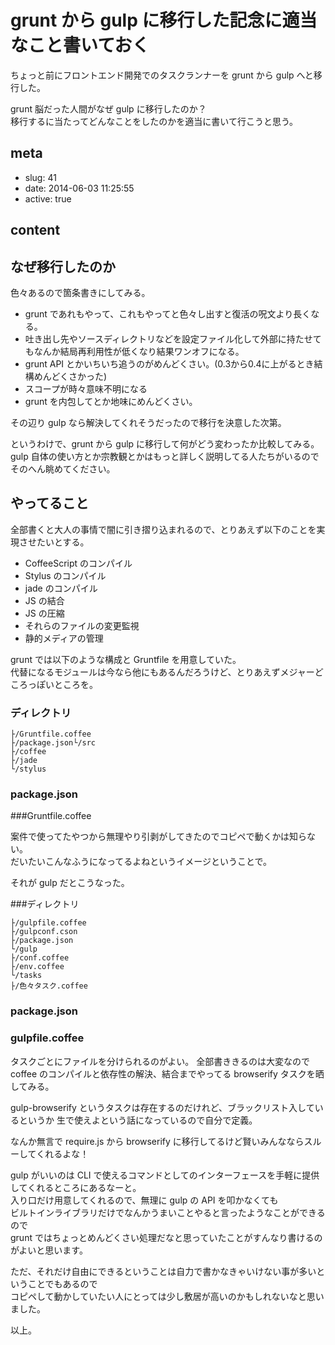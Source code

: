 # grunt から gulp に移行した記念に適当なこと書いておく

ちょっと前にフロントエンド開発でのタスクランナーを grunt から gulp へと移行した。

grunt 脳だった人間がなぜ gulp に移行したのか？  
移行するに当たってどんなことをしたのかを適当に書いて行こうと思う。

## meta

- slug: 41
- date: 2014-06-03 11:25:55
- active: true

## content

## なぜ移行したのか

色々あるので箇条書きにしてみる。


* grunt であれもやって、これもやってと色々し出すと復活の呪文より長くなる。
* 吐き出し先やソースディレクトリなどを設定ファイル化して外部に持たせてもなんか結局再利用性が低くなり結果ワンオフになる。
* grunt API とかいちいち追うのがめんどくさい。(0.3から0.4に上がるとき結構めんどくさかった)
* スコープが時々意味不明になる
* grunt を内包してとか地味にめんどくさい。

その辺り gulp なら解決してくれそうだったので移行を決意した次第。

というわけで、grunt から gulp に移行して何がどう変わったか比較してみる。  
gulp 自体の使い方とか宗教観とかはもっと詳しく説明してる人たちがいるのでそのへん眺めてください。

## やってること

全部書くと大人の事情で闇に引き摺り込まれるので、とりあえず以下のことを実現させたいとする。

* CoffeeScript のコンパイル
* Stylus のコンパイル
* jade のコンパイル
* JS の結合
* JS の圧縮
* それらのファイルの変更監視
* 静的メディアの管理

grunt では以下のような構成と Gruntfile を用意していた。  
代替になるモジュールは今なら他にもあるんだろうけど、とりあえずメジャーどころっぽいところを。

### ディレクトリ

```
├/Gruntfile.coffee
├/package.json└/src  
├/coffee  
├/jade  
└/stylus
```

### package.json

<script src="https://gist.github.com/glassesfactory/cf4e9649c2a215baa13c.js"></script>

###Gruntfile.coffee

<script src="https://gist.github.com/glassesfactory/8a28c4bd7352349dece6.js"></script>

案件で使ってたやつから無理やり引剥がしてきたのでコピペで動くかは知らない。  
だいたいこんなふうになってるよねというイメージということで。

それが gulp だとこうなった。

###ディレクトリ

```
├/gulpfile.coffee
├/gulpconf.cson
├/package.json
└/gulp  
├/conf.coffee  
├/env.coffee  
└/tasks    
├/色々タスク.coffee
```

### package.json

<script src="https://gist.github.com/glassesfactory/bd05f40f104e5c7ea363.js"></script>


### gulpfile.coffee

<script src="https://gist.github.com/glassesfactory/52a426c70d45a4e46e4d.js"></script>

タスクごとにファイルを分けられるのがよい。
全部書ききるのは大変なので coffee のコンパイルと依存性の解決、結合までやってる browserify タスクを晒してみる。

<script src="https://gist.github.com/glassesfactory/4802419699fb2be1467d.js"></script>

gulp-browserify というタスクは存在するのだけれど、ブラックリスト入しているというか
生で使えよという話になっているので自分で定義。

なんか無言で require.js から browserify に移行してるけど賢いみんなならスルーしてくれるよな！

gulp がいいのは CLI で使えるコマンドとしてのインターフェースを手軽に提供してくれるところにあるなーと。  
入り口だけ用意してくれるので、無理に gulp の API を叩かなくても  
ビルトインライブラリだけでなんかうまいことやると言ったようなことができるので  
grunt ではちょっとめんどくさい処理だなと思っていたことがすんなり書けるのがよいと思います。

ただ、それだけ自由にできるということは自力で書かなきゃいけない事が多いということでもあるので  
コピペして動かしていたい人にとっては少し敷居が高いのかもしれないなと思いました。

以上。
